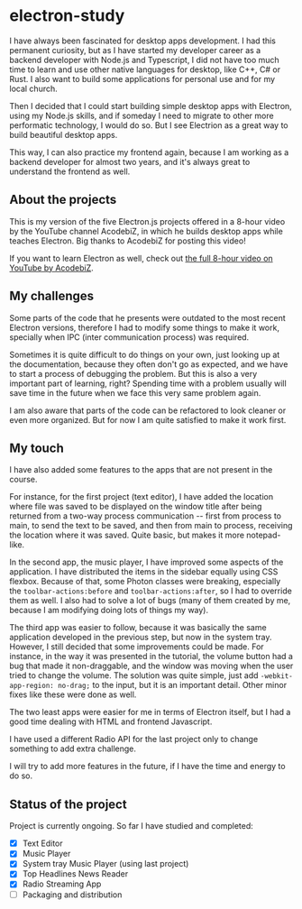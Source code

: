 # electron-study

I have always been fascinated for desktop apps development. I had this permanent curiosity, but as I have started my developer career as a backend developer with Node.js and Typescript, I did not have too much time to learn and use other native languages for desktop, like C++, C# or Rust. I also want to build some applications for personal use and for my local church.

Then I decided that I could start building simple desktop apps with Electron, using my Node.js skills, and if someday I need to migrate to other more performatic technology, I would do so. But I see Electrion as a great way to build beautiful desktop apps.

This way, I can also practice my frontend again, because I am working as a backend developer for almost two years, and it's always great to understand the frontend as well.

## About the projects

This is my version of the five Electron.js projects offered in a 8-hour video by the YouTube channel AcodebiZ, in which he builds desktop apps while teaches Electron. Big thanks to AcodebiZ for posting this video!

If you want to learn Electron as well, check out [the full 8-hour video on YouTube by AcodebiZ](https://www.youtube.com/watch?v=3hqawL0xVxo).

## My challenges

Some parts of the code that he presents were outdated to the most recent Electron versions, therefore I had to modify some things to make it work, specially when IPC (inter communication process) was required.

Sometimes it is quite difficult to do things on your own, just looking up at the documentation, because they often don't go as expected, and we have to start a process of debugging the problem. But this is also a very important part of learning, right? Spending time with a problem usually will save time in the future when we face this very same problem again.

I am also aware that parts of the code can be refactored to look cleaner or even more organized. But for now I am quite satisfied to make it work first.

## My touch

I have also added some features to the apps that are not present in the course.

For instance, for the first project (text editor), I have added the location where file was saved to be displayed on the window title after being returned from a two-way process communication -- first from process to main, to send the text to be saved, and then from main to process, receiving the location where it was saved. Quite basic, but makes it more notepad-like.

In the second app, the music player, I have improved some aspects of the application. I have distributed the items in the sidebar equally using CSS flexbox. Because of that, some Photon classes were breaking, especially the `toolbar-actions:before` and `toolbar-actions:after`, so I had to override them as well. I also had to solve a lot of bugs (many of them created by me, because I am modifying doing lots of things my way).

The third app was easier to follow, because it was basically the same application developed in the previous step, but now in the system tray. However, I still decided that some improvements could be made. For instance, in the way it was presented in the tutorial, the volume button had a bug that made it non-draggable, and the window was moving when the user tried to change the volume. The solution was quite simple, just add `-webkit-app-region: no-drag;` to the input, but it is an important detail. Other minor fixes like these were done as well.

The two least apps were easier for me in terms of Electron itself, but I had a good time dealing with HTML and frontend Javascript.

I have used a different Radio API for the last project only to change something to add extra challenge.

I will try to add more features in the future, if I have the time and energy to do so.

## Status of the project

Project is currently ongoing. So far I have studied and completed:

 - [x] Text Editor
 - [x] Music Player
 - [x] System tray Music Player (using last project)
 - [x] Top Headlines News Reader
 - [x] Radio Streaming App
 - [ ] Packaging and distribution
